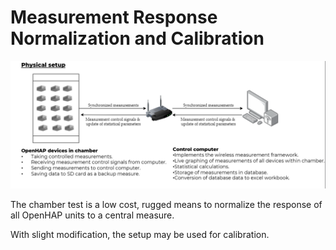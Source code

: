 # Measurement Response Normalization and Calibration

![Setup](../../images/chamberTest.png)

The chamber test is a low cost, rugged means to normalize the response of all OpenHAP units to a central measure.

With slight modification, the setup may be used for calibration.
